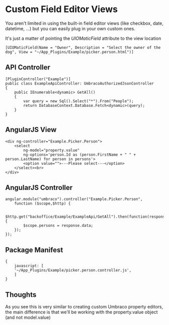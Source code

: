 # Custom Field Editor Views #
You aren't limited in using the built-in field editor views (like checkbox, date, datetime, ...) but you can easily plug in your own custom ones. 

It's just a matter of pointing the *UIOMaticField* attribute to the view location

 	[UIOMaticField(Name = "Owner", Description = "Select the owner of the dog", View = "~/App_Plugins/Example/picker.person.html")]

## API Controller ##
    [PluginController("Example")]
    public class ExampleApiController: UmbracoAuthorizedJsonController
    {
        public IEnumerable<dynamic> GetAll()
        {
            var query = new Sql().Select("*").From("People");
            return DatabaseContext.Database.Fetch<dynamic>(query);
        }
    }

## AngularJS View ##
	<div ng-controller="Example.Picker.Person">
		<select 
			ng-model="property.value" 
			ng-options='person.Id as (person.FirstName + " " + person.LastName) for person in persons'>
	        <option value="">---Please select---</option>
	    </select><br>
	</div>
## AngularJS Controller ##
    angular.module("umbraco").controller("Example.Picker.Person",
    	function ($scope,$http) {
    
    		$http.get("backoffice/Example/ExampleApi/GetAll").then(function(response) {
    		$scope.persons = response.data;
    	});
	});
## Package Manifest ##

    {
    	javascript: [
    	'~/App_Plugins/Example/picker.person.controller.js',
    	]
    }

## Thoughts ##

As you see this is very similar to creating custom Umbraco property editors, the main difference is that we'll be working with the property.value object (and not model.value)